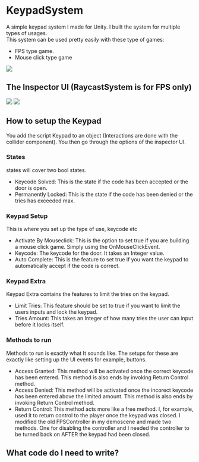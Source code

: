 # KeypadSystem
A simple keypad system I made for Unity. I built the system for multiple types of usages.   
This system can be used pretty easily with these type of games:
- FPS type game.
- Mouse click type game   

![](http://bytevaultstudio.se/ShareX/ezgif.com-optimize.gif)

## The Inspector UI (RaycastSystem is for FPS only)

![](http://bytevaultstudio.se/ShareX/Unity_C6ntis32on.png)
![](http://bytevaultstudio.se/ShareX/Unity_Hf4axFABS3.png)

## How to setup the Keypad
You add the script Keypad to an object (Interactions are done with the collider component).
You then go through the options of the inspector UI.
### States
states will cover two bool states.
- Keycode Solved: This is the state if the code has been accepted or the door is open.
- Permanently Locked: This is the state if the code has been denied or the tries has exceeded max.
### Keypad Setup
This is where you set up the type of use, keycode etc
- Activate By Mouseclick: This is the option to set true if you are building a mouse click game. Simply using the OnMouseClickEvent.
- Keycode: The keycode for the door. It takes an Integer value.
- Auto Complete: This is the feature to set true if you want the keypad to automatically accept if the code is correct.
### Keypad Extra
Keypad Extra contains the features to limit the tries on the keypad.
- Limit Tries: This feature should be set to true if you want to limit the users inputs and lock the keypad.
- Tries Amount: This takes an Integer of how many tries the user can input before it locks itself.
### Methods to run
Methods to run is exactly what It sounds like. The setups for these are exactly like setting up the UI events for example, buttons.
- Access Granted: This method will be activated once the correct keycode has been entered. This method is also ends by invoking Return Control method.
- Access Denied: This method will be activated once the incorect keycode has been entered above the limited amount. This method is also ends by invoking Return Control method.
- Return Control: This method acts more like a free method. I, for example, used it to return control to the player once the keypad was closed. I modified the old FPSController in my demoscene and made two methods. One for disabling the controller and I needed the controller to be turned back on AFTER the keypad had been closed. 

## What code do I need to write?

